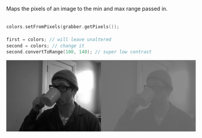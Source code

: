 Maps the pixels of an image to the min and max range passed in.

```cpp

colors.setFromPixels(grabber.getPixels());

first = colors; // will leave unaltered
second = colors; // change it
second.convertToRange(100, 140); // super low contrast

```

![Converting the range of an image](../images/ofxCvGrayscaleImage.convertToRange.example.png)

